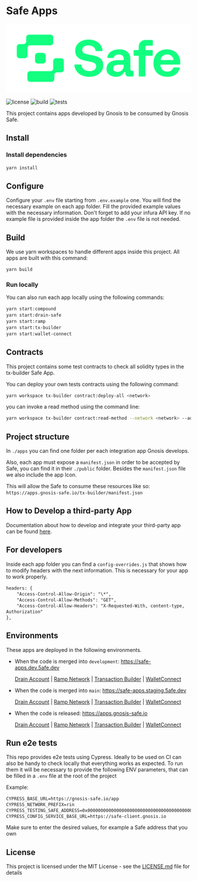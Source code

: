 # Safe Apps

[![Logo](https://raw.githubusercontent.com/safe-global/safe-react-apps/main/assets/logo.png)](https://gnosis-safe.io/)

![license](https://img.shields.io/github/license/safe-global/safe-react-apps)
![build](https://img.shields.io/github/workflow/status/safe-global/safe-react-apps/Deploy%20safe%20apps/main)
![tests](https://img.shields.io/github/workflow/status/safe-global/safe-react-apps/Test/main?label=tests)

This project contains apps developed by Gnosis to be consumed by Gnosis Safe.

## Install

### Install dependencies

```bash
yarn install
```

## Configure

Configure your `.env` file starting from `.env.example` one. You will find the necessary example on each app folder. Fill the provided example values with the necessary information. Don't forget to add your infura API key.
If no example file is provided inside the app folder the `.env` file is not needed.

## Build

We use yarn workspaces to handle different apps inside this project. All apps are built with this command:

```bash
yarn build
```

### Run locally

You can also run each app locally using the following commands:

```bash
yarn start:compound
yarn start:drain-safe
yarn start:ramp
yarn start:tx-builder
yarn start:wallet-connect
```

## Contracts

This project contains some test contracts to check all solidity types in the tx-builder Safe App.

You can deploy your own tests contracts using the following command:

```bash
yarn workspace tx-builder contract:deploy-all <network>
```

you can invoke a read method using the command line:

```bash
yarn workspace tx-builder contract:read-method --network <network> --address <address> --method <method>
```

## Project structure

In `./apps` you can find one folder per each integration app Gnosis develops.

Also, each app must expose a `manifest.json` in order to be accepted by Safe, you can find it in their `./public` folder. Besides the `manifest.json` file we also include the app Icon.

This will allow the Safe to consume these resources like so: `https://apps.gnosis-safe.io/tx-builder/manifest.json`

## How to Develop a third-party App

Documentation about how to develop and integrate your third-party app can be found [here](https://docs.gnosis-safe.io/build/sdks/safe-apps).

## For developers

Inside each app folder you can find a `config-overrides.js` that shows how to modify headers with the next information. This is necessary for your app to work properly.

```
headers: {
    "Access-Control-Allow-Origin": "\*",
    "Access-Control-Allow-Methods": "GET",
    "Access-Control-Allow-Headers": "X-Requested-With, content-type, Authorization"
},
```

## Environments

These apps are deployed in the following environments.

- When the code is merged into `development`: https://safe-apps.dev.5afe.dev

  [Drain Account](https://safe-apps.dev.5afe.dev/drain-safe)
  | [Ramp Network](https://safe-apps.dev.5afe.dev/ramp-network)
  | [Transaction Builder](https://safe-apps.dev.5afe.dev/tx-builder)
  | [WalletConnect](https://safe-apps.dev.5afe.dev/wallet-connect)

- When the code is merged into `main`: https://safe-apps.staging.5afe.dev

  [Drain Account](https://safe-apps.staging.5afe.dev/drain-safe)
  | [Ramp Network](https://safe-apps.staging.5afe.dev/ramp-network)
  | [Transaction Builder](https://safe-apps.staging.5afe.dev/tx-builder)
  | [WalletConnect](https://safe-apps.staging.5afe.dev/wallet-connect)

- When the code is released: https://apps.gnosis-safe.io

  [Drain Account](https://apps.gnosis-safe.io/drain-safe)
  | [Ramp Network](https://apps.gnosis-safe.io/ramp-network)
  | [Transaction Builder](https://apps.gnosis-safe.io/tx-builder)
  | [WalletConnect](https://apps.gnosis-safe.io/wallet-connect)

## Run e2e tests

This repo provides e2e tests using Cypress. Ideally to be used on CI can also be handy to check locally that everything works as expected.
To run them it will be necessary to provide the following ENV parameters, that can be filled in a `.env` file at the root of the project

Example:
```
CYPRESS_BASE_URL=https://gnosis-safe.io/app
CYPRESS_NETWORK_PREFIX=rin
CYPRESS_TESTING_SAFE_ADDRESS=0x0000000000000000000000000000000000000000
CYPRESS_CONFIG_SERVICE_BASE_URL=https://safe-client.gnosis.io
```
Make sure to enter the desired values, for example a Safe address that you own

## License

This project is licensed under the MIT License - see the [LICENSE.md](LICENSE.md) file for details
